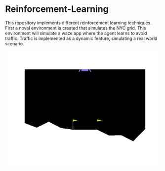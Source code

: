 # Reinforcement-Learning
This repository implements different reinforcement learning techniques. First a novel environment is created that simulates the NYC grid. This environment will simulate a waze app where the agent learns to avoid traffic. Traffic is implemented as a dynamic feature, simulating a real world scenario. 


![](Lander_Gifs/Lander_Dueling_PER_4000.gif)
